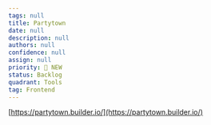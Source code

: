 ```yaml
---
tags: null
title: Partytown
date: null
description: null
authors: null
confidence: null
assign: null
priority: 🌟 NEW
status: Backlog
quadrant: Tools
tag: Frontend
---
```


[https://partytown.builder.io/](https://partytown.builder.io/)

